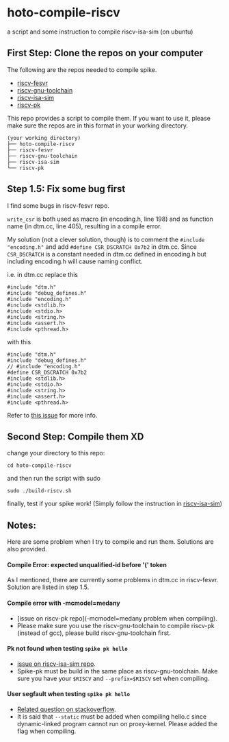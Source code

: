 # hoto-compile-riscv
a script and some instruction to compile riscv-isa-sim (on ubuntu)

## First Step: Clone the repos on your computer
The following are the repos needed to compile spike.
- [riscv-fesvr](https://github.com/riscv/riscv-fesvr)
- [riscv-gnu-toolchain](https://github.com/riscv/riscv-gnu-toolchain)
- [riscv-isa-sim](https://github.com/riscv/riscv-isa-sim)
- [riscv-pk](https://github.com/riscv/riscv-pk)

This repo provides a script to compile them.  If you want to use it, please make sure the repos are in this format in your working directory.
```
(your working directory)
├── hoto-compile-riscv
├── riscv-fesvr
├── riscv-gnu-toolchain
├── riscv-isa-sim
└── riscv-pk

```

## Step 1.5: Fix some bug first
I find some bugs in riscv-fesvr repo.

`write_csr` is both used as macro (in encoding.h, line 198) and as function name (in dtm.cc, line 405), resulting in a compile error.

My solution (not a clever solution, though) is to comment the `#include "encoding.h"` and add `#define CSR_DSCRATCH 0x7b2` in dtm.cc. 
Since `CSR_DSCRATCH` is a constant needed in dtm.cc defined in encoding.h but including encoding.h will cause naming conflict.

i.e. in dtm.cc
replace this
```
#include "dtm.h"
#include "debug_defines.h"
#include "encoding.h"
#include <stdlib.h>
#include <stdio.h>
#include <string.h>
#include <assert.h>
#include <pthread.h>
```
with this
```
#include "dtm.h"
#include "debug_defines.h"
// #include "encoding.h"
#define CSR_DSCRATCH 0x7b2
#include <stdlib.h>
#include <stdio.h>
#include <string.h>
#include <assert.h>
#include <pthread.h>
```
Refer to [this issue](https://github.com/riscv/riscv-fesvr/issues/38) for more info.

## Second Step: Compile them XD
change your directory to this repo:
```
cd hoto-compile-riscv
```
and then run the script with sudo
```
sudo ./build-riscv.sh
```
finally, test if your spike work! 
(Simply follow the instruction in [riscv-isa-sim](https://github.com/riscv/riscv-isa-sim#compiling-and-running-a-simple-c-program))


## Notes:
Here are some problem when I try to compile and run them.  Solutions are also provided.

#### Compile Error: expected unqualified-id before '(' token
As I mentioned, there are currently some problems in dtm.cc in riscv-fesvr.
Solution are listed in step 1.5.


#### Compile error with -mcmodel=medany
- [issue on riscv-pk repo](-mcmodel=medany problem when compiling). 
- Please make sure you use the riscv-gnu-toolchain to compile riscv-pk
(instead of gcc), please build riscv-gnu-toolchain first.

#### Pk not found when testing `spike pk hello`
- [issue on riscv-isa-sim repo](https://github.com/riscv/riscv-isa-sim/issues/268).  
- Spike-pk must be build in the same place as 
riscv-gnu-toolchain.  Make sure you have your `$RISCV` and `--prefix=$RISCV` set when compiling.

#### User segfault when testing `spike pk hello`
- [Related question on stackoverflow](https://stackoverflow.com/questions/33093626/segmentation-fault-when-running-binaries-compiled-using-riscv64-unknown-linux-gn).
- It is said that `--static` must be added when compiling hello.c since dynamic-linked program cannot run on proxy-kernel.  Please added the flag when compiling.

